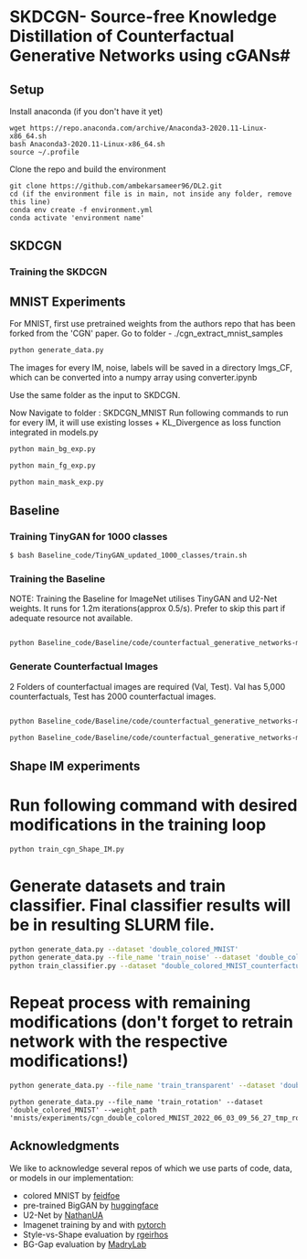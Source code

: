 # SKDCGN- Source-free Knowledge Distillation of Counterfactual Generative Networks using cGANs#



## Setup ##
Install anaconda (if you don't have it yet)
```Shell
wget https://repo.anaconda.com/archive/Anaconda3-2020.11-Linux-x86_64.sh
bash Anaconda3-2020.11-Linux-x86_64.sh
source ~/.profile
```

Clone the repo and build the environment

```Shell
git clone https://github.com/ambekarsameer96/DL2.git
cd (if the environment file is in main, not inside any folder, remove this line)
conda env create -f environment.yml
conda activate 'environment name'
```

## SKDCGN ##


### Training the SKDCGN



## MNIST Experiments ###
For MNIST, first use pretrained weights from the authors repo that has been forked from the 'CGN' paper. 
Go to folder - ./cgn_extract_mnist_samples
```bash
python generate_data.py

```
The images for every IM, noise, labels will be saved in a directory Imgs_CF, which can be converted into a numpy array using converter.ipynb 

Use the same folder as the input to SKDCGN. 

Now Navigate to folder : SKDCGN_MNIST
Run following commands to run for every IM, it will use existing losses + KL_Divergence as loss function integrated in models.py
```bash
python main_bg_exp.py

python main_fg_exp.py

python main_mask_exp.py

```




## Baseline ###

### Training TinyGAN for 1000 classes
```bash
$ bash Baseline_code/TinyGAN_updated_1000_classes/train.sh
```

### Training the Baseline

NOTE: Training the Baseline for ImageNet utilises TinyGAN and U2-Net weights. It runs for 1.2m iterations(approx 0.5/s). Prefer to skip this part if adequate resource not available.

```bash

python Baseline_code/Baseline/code/counterfactual_generative_networks-main/imagenet/train_cgn.py --model_name MODEL_NAME
```

### Generate Counterfactual Images

2 Folders of counterfactual images are required (Val, Test). Val has 5,000 counterfactuals, Test has 2000 counterfactual images. 

```bash

python Baseline_code/Baseline/code/counterfactual_generative_networks-main/imagenet/generate_data.py --n_data 5000 --weights_path imagenet/weights/cgn.pth --mode random --run_name val --truncation 0.5 --batch_sz 1

python Baseline_code/Baseline/code/counterfactual_generative_networks-main/imagenet/generate_data.py --n_data 2000 --weights_path imagenet/weights/cgn.pth --mode random --run_name test --truncation 0.5 --batch_sz 1
```

## Shape IM experiments ##
# Run following command with desired modifications in the training loop
```bash
python train_cgn_Shape_IM.py
```

# Generate datasets and train classifier. Final classifier results will be in resulting SLURM file.
```bash
python generate_data.py --dataset 'double_colored_MNIST'
python generate_data.py --file_name 'train_noise' --dataset 'double_colored_MNIST' --weight_path 'mnists/experiments/cgn_double_colored_MNIST_2022_06_02_14_31_20_tmp_noise01/weights/ckp_46000.pth'
python train_classifier.py --dataset "double_colored_MNIST_counterfactual"
```

# Repeat process with remaining modifications (don't forget to retrain network with the respective modifications!)
```bash
python generate_data.py --file_name 'train_transparent' --dataset 'double_colored_MNIST' --weight_path 'mnists/experiments/cgn_double_colored_MNIST_2022_06_01_10_24_42_tmp_transparent75/weights/ckp_46000.pth'
```
```
python generate_data.py --file_name 'train_rotation' --dataset 'double_colored_MNIST' --weight_path 'mnists/experiments/cgn_double_colored_MNIST_2022_06_03_09_56_27_tmp_rotation180deg/weights/ckp_46000.pth'
```

## Acknowledgments ##
We like to acknowledge several repos of which we use parts of code, data, or models in our implementation:

- colored MNIST by [feidfoe](https://github.com/feidfoe/learning-not-to-learn)
- pre-trained BigGAN by [huggingface](https://github.com/huggingface/pytorch-pretrained-BigGAN)
- U2-Net by [NathanUA](https://github.com/NathanUA/U-2-Net/)
- Imagenet training by and with [pytorch](https://github.com/pytorch/examples/tree/master/imagenet)
- Style-vs-Shape evaluation by [rgeirhos](https://github.com/rgeirhos/texture-vs-shape)
- BG-Gap evaluation by [MadryLab](https://github.com/MadryLab/backgrounds_challenge)
